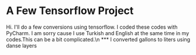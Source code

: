 # A Few Tensorflow Project
Hi. I'll do a few conversions using tensorflow. I coded these codes with PyCharm.
I am sorry cause I use Turkish and English at the same time in my codes.This can be a bit complicated.\n
*** I converted gallons to liters using danse layers
